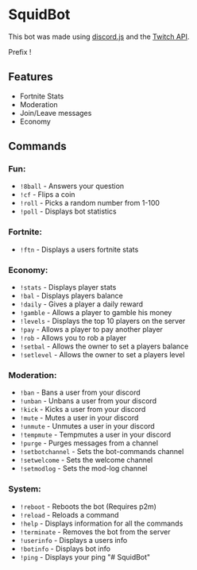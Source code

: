# SquidBot
This bot was made using [discord.js](https://github.com/discordjs/discord.js) and the [Twitch API](https://github.com/justintv/Twitch-API).

Prefix !

## Features
* Fortnite Stats
* Moderation
* Join/Leave messages
* Economy

## Commands
### Fun:
* ```!8ball``` - Answers your question
* ```!cf``` - Flips a coin
* ```!roll``` - Picks a random number from 1-100
* ```!poll``` - Displays bot statistics

### Fortnite:
* ```!ftn``` - Displays a users fortnite stats

### Economy:
* ```!stats``` - Displays player stats
* ```!bal``` - Displays players balance
* ```!daily``` - Gives a player a daily reward
* ```!gamble``` - Allows a player to gamble his money
* ```!levels``` - Displays the top 10 players on the server
* ```!pay``` - Allows a player to pay another player
* ```!rob``` - Allows you to rob a player
* ```!setbal``` - Allows the owner to set a players balance
* ```!setlevel``` - Allows the owner to set a players level

### Moderation:
* ```!ban``` - Bans a user from your discord
* ```!unban``` - Unbans a user from your discord
* ```!kick``` - Kicks a user from your discord
* ```!mute``` - Mutes a user in your discord
* ```!unmute``` - Unmutes a user in your discord
* ```!tempmute``` - Tempmutes a user in your discord
* ```!purge``` - Purges messages from a channel
* ```!setbotchannel``` - Sets the bot-commands channel
* ```!setwelcome``` - Sets the welcome channel
* ```!setmodlog``` - Sets the mod-log channel

### System:
* ```!reboot``` - Reboots the bot (Requires p2m)
* ```!reload``` - Reloads a command
* ```!help``` - Displays information for all the commands
* ```!terminate``` - Removes the bot from the server
* ```!userinfo``` - Displays a users info
* ```!botinfo``` - Displays bot info
* ```!ping``` - Displays your ping
"# SquidBot" 
